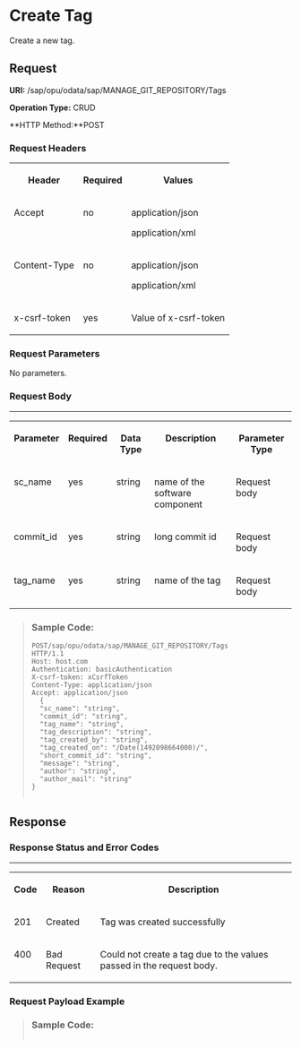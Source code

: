 <!-- loio442cf830e7a64287a31a15ea3b743cec -->

# Create Tag

Create a new tag.



<a name="loio442cf830e7a64287a31a15ea3b743cec__section_u2x_zs4_bpb"/>

## Request

**URI:** /sap/opu/odata/sap/MANAGE\_GIT\_REPOSITORY/Tags

**Operation Type:** CRUD

**HTTP Method:**POST



### Request Headers


<table>
<tr>
<th valign="top">

Header

</th>
<th valign="top">

Required

</th>
<th valign="top">

Values

</th>
</tr>
<tr>
<td valign="top">

Accept

</td>
<td valign="top">

no

</td>
<td valign="top">

application/json

application/xml

</td>
</tr>
<tr>
<td valign="top">

Content-Type

</td>
<td valign="top">

no

</td>
<td valign="top">

application/json

application/xml

</td>
</tr>
<tr>
<td valign="top">

x-csrf-token

</td>
<td valign="top">

yes

</td>
<td valign="top">

Value of x-csrf-token

</td>
</tr>
</table>



### Request Parameters

No parameters.



### Request Body

****


<table>
<tr>
<th valign="top">

Parameter

</th>
<th valign="top">

Required

</th>
<th valign="top">

Data Type

</th>
<th valign="top">

Description

</th>
<th valign="top">

Parameter Type

</th>
</tr>
<tr>
<td valign="top">

sc\_name

</td>
<td valign="top">

yes

</td>
<td valign="top">

string

</td>
<td valign="top">

name of the software component

</td>
<td valign="top">

Request body

</td>
</tr>
<tr>
<td valign="top">

commit\_id

</td>
<td valign="top">

yes

</td>
<td valign="top">

string

</td>
<td valign="top">

long commit id

</td>
<td valign="top">

Request body

</td>
</tr>
<tr>
<td valign="top">

tag\_name

</td>
<td valign="top">

yes

</td>
<td valign="top">

string

</td>
<td valign="top">

name of the tag

</td>
<td valign="top">

Request body

</td>
</tr>
</table>

> ### Sample Code:  
> ```
> POST/sap/opu/odata/sap/MANAGE_GIT_REPOSITORY/Tags
> HTTP/1.1
> Host: host.com
> Authentication: basicAuthentication
> X-csrf-token: xCsrfToken
> Content-Type: application/json
> Accept: application/json
> 	{
>   "sc_name": "string",
>   "commit_id": "string",
>   "tag_name": "string",
>   "tag_description": "string",
>   "tag_created_by": "string",
>   "tag_created_on": "/Date(1492098664000)/",
>   "short_commit_id": "string",
>   "message": "string",
>   "author": "string",
>   "author_mail": "string"
> }
> 
> 
> ```



<a name="loio442cf830e7a64287a31a15ea3b743cec__section_tbd_zq4_bpb"/>

## Response



### Response Status and Error Codes

****


<table>
<tr>
<th valign="top">

Code

</th>
<th valign="top">

Reason

</th>
<th valign="top">

Description

</th>
</tr>
<tr>
<td valign="top">

201

</td>
<td valign="top">

Created

</td>
<td valign="top">

Tag was created successfully

</td>
</tr>
<tr>
<td valign="top">

400

</td>
<td valign="top">

Bad Request

</td>
<td valign="top">

Could not create a tag due to the values passed in the request body.

</td>
</tr>
</table>



### Request Payload Example

> ### Sample Code:  
> ```
> 
> ```

